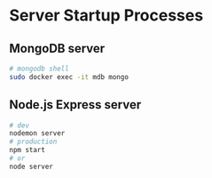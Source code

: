 # Server Startup Processes

## MongoDB server
```bash
# mongodb shell
sudo docker exec -it mdb mongo
```

## Node.js Express server
```bash
# dev
nodemon server
# production
npm start
# or
node server
```
